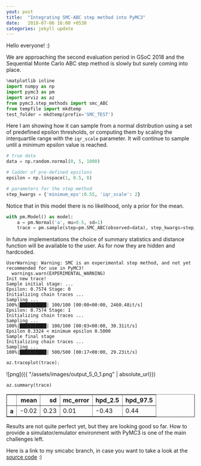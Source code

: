 ```yaml
---
yout: post
title:  "Integrating SMC-ABC step method into PyMC3"
date:   2018-07-06 16:00 +0530
categories: jekyll update
---
```


Hello everyone! :)

We are approaching the second evaluation period in GSoC 2018 and the Sequential Monte Carlo ABC step method is slowly but surely coming into place. 


```python
%matplotlib inline
import numpy as np
import pymc3 as pm
import arviz as az
from pymc3.step_methods import smc_ABC
from tempfile import mkdtemp
test_folder = mkdtemp(prefix='SMC_TEST')
```

Here I am showing how it can sample from a normal distribution using a set of predefined epsilon thresholds, or computing them by scaling the interquartile range with the ```iqr_scale``` parameter. It will continue to sample until a minimum epsilon value is reached.

```python
# true data
data = np.random.normal(0, 5, 1000)
```


```python
# ladder of pre-defined epsilons
epsilon = np.linspace(1, 0.5, 8)
```


```python
# parameters for the step method
step_kwargs = {'minimum_eps':0.55, 'iqr_scale': 2}
```

Notice that in this model there is no likelihood, only a prior for the mean. 

```python
with pm.Model() as model:
    a = pm.Normal('a', mu=0.5, sd=1)
    trace = pm.sample(step=pm.SMC_ABC(observed=data), step_kwargs=step_kwargs)
```

In future implementations the choice of summary statistics and distance function will be available to the user. As for now they are hidden and hardcoded.

	UserWarning: Warning: SMC is an experimental step method, and not yet recommended for use in PyMC3!
      warnings.warn(EXPERIMENTAL_WARNING)
    Init new trace!
    Sample initial stage: ...
    Epsilon: 0.7574 Stage: 0
    Initializing chain traces ...
    Sampling ...
    100%|██████████| 100/100 [00:00<00:00, 2460.48it/s]
    Epsilon: 0.7574 Stage: 1
    Initializing chain traces ...
    Sampling ...
    100%|██████████| 100/100 [00:03<00:00, 30.31it/s]
    Epsilon 0.3324 < minimum epsilon 0.5000
    Sample final stage
    Initializing chain traces ...
    Sampling ...
    100%|██████████| 500/500 [00:17<00:00, 29.23it/s]



```python
az.traceplot(trace);
```


![png]({{ "/assets/images/output_5_0_1.png" | absolute_url}})



```python
az.summary(trace)
```




<div>
<style scoped>
    .dataframe tbody tr th:only-of-type {
        vertical-align: middle;
    }

    .dataframe tbody tr th {
        vertical-align: top;
    }

    .dataframe thead th {
        text-align: right;
    }
</style>
<table border="1" class="dataframe">
  <thead>
    <tr style="text-align: right;">
      <th></th>
      <th>mean</th>
      <th>sd</th>
      <th>mc_error</th>
      <th>hpd_2.5</th>
      <th>hpd_97.5</th>
    </tr>
  </thead>
  <tbody>
    <tr>
      <th>a</th>
      <td>-0.02</td>
      <td>0.23</td>
      <td>0.01</td>
      <td>-0.43</td>
      <td>0.44</td>
    </tr>
  </tbody>
</table>
</div>

Results are not quite perfect yet, but they are looking good so far. How to provide a simulator/emulator environment with PyMC3 is one of the main challenges left. 

Here is a link to my smcabc branch, in case you want to take a look at the [source code](https://github.com/agustinaarroyuelo/pymc3/tree/smcabc) :)

